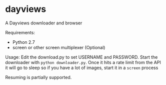 dayviews
========

A Dayviews downloader and  browser

Requirements:
* Python 2.7
* screen or other screen multiplexer (Optional)

Usage:
Edit the download.py to set USERNAME and PASSWORD.
Start the downloader with `python downloader.py`.
Once it hits a rate limit from the API it will go to sleep so if you have a lot of images, start it in a `screen` process

Resuming is partially supported.
